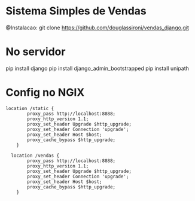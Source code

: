 # Sistema Simples de Vendas

@Instalacao:
git clone https://github.com/douglassironi/vendas_django.git

# No servidor
pip install django
pip install django_admin_bootstrapped
pip install unipath

# Config no NGIX
```config
location /static {
        proxy_pass http://localhost:8888;
        proxy_http_version 1.1;
        proxy_set_header Upgrade $http_upgrade;
        proxy_set_header Connection 'upgrade';
        proxy_set_header Host $host;
        proxy_cache_bypass $http_upgrade;
    }

  location /vendas {
        proxy_pass http://localhost:8888;
        proxy_http_version 1.1;
        proxy_set_header Upgrade $http_upgrade;
        proxy_set_header Connection 'upgrade';
        proxy_set_header Host $host;
        proxy_cache_bypass $http_upgrade;
    }

